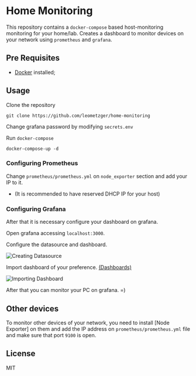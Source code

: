 # Home Monitoring

This repository contains a `docker-compose` based host-monitoring monitoring for your home/lab. 
Creates a dashboard to monitor devices on your network using 
`prometheus` and `grafana`.

## Pre Requisites 

- [Docker](https://docs.docker.com/get-docker/) installed;


## Usage

Clone the repository

```
git clone https://github.com/leometzger/home-monitoring
```

Change grafana password by modifying `secrets.env`

Run `docker-compose`

```
docker-compose-up -d
```

### Configuring Prometheus

Change `prometheus/prometheus.yml` on `node_exporter` section and add your IP to it.

* (It is recommended to have reserved DHCP IP for your host)

### Configuring Grafana

After that it is necessary configure your dashboard on grafana.

Open grafana accessing `localhost:3000`.

Configure the datasource and dashboard.

![Creating Datasource](https://user-images.githubusercontent.com/15220162/88278358-9c817500-ccb8-11ea-9e4a-d2ed09884b0a.gif)

Import dashboard of your preference. [(Dashboards)](https://grafana.com/grafana/dashboards)


![Importing Dashboard](https://user-images.githubusercontent.com/15220162/88282491-0e10f180-ccc0-11ea-896a-5508ba81cbc6.gif)


After that you can monitor your PC on grafana. =)

## Other devices

To monitor other devices of your network, you need to install [Node Exporter] on them and 
add the IP address on `prometheus/prometheus.yml` file and make sure that port `9100` is open.


## License

MIT